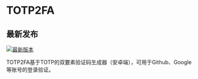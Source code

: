 # TOTP2FA

## 最新发布
[![最新版本](https://img.shields.io/badge/TOTP2FA-Releases-blue)](https://github.com/alexyuyxj/TOTP2FA/releases/tag/latest)

TOTP2FA基于TOTP的双要素验证码生成器（安卓端），可用于Github、Google等账号的登录验证。